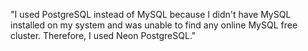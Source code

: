 "I used PostgreSQL instead of MySQL because I didn't have MySQL installed on my system and was unable to find any online MySQL free cluster. Therefore, I used Neon PostgreSQL."
